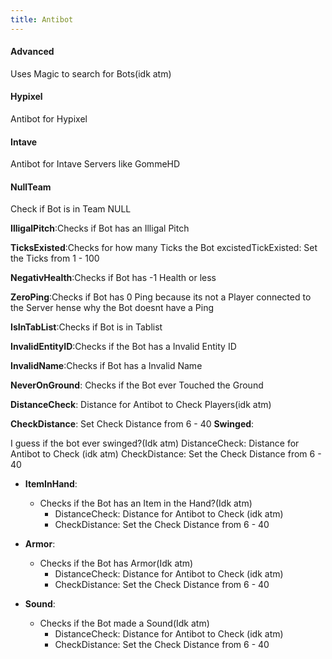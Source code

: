 ```yaml
---
title: Antibot
---
```


#### Advanced
Uses Magic to search for Bots(idk atm)

#### Hypixel
Antibot for Hypixel

#### Intave 
Antibot for Intave Servers like GommeHD

#### NullTeam 
Check if Bot is in Team NULL

**IlligalPitch**:Checks if Bot has an Illigal Pitch

**TicksExisted**:Checks for how many Ticks the Bot excistedTickExisted: Set the Ticks from 1 - 100

**NegativHealth**:Checks if Bot has -1 Health or less

**ZeroPing**:Checks if Bot has 0 Ping because its not a Player connected to the Server hense why the Bot doesnt have a Ping

**IsInTabList**:Checks if Bot is in Tablist

**InvalidEntityID**:Checks if the Bot has a Invalid Entity ID

**InvalidName**:Checks if Bot has a Invalid Name

**NeverOnGround**: Checks if the Bot ever Touched the Ground

**DistanceCheck**: Distance for Antibot to Check Players(idk atm)

**CheckDistance**: Set Check Distance from 6 - 40
**Swinged**:

I guess if the bot ever swinged?(Idk atm)
DistanceCheck: Distance for Antibot to Check (idk atm)
CheckDistance: Set the Check Distance from 6 - 40
* **ItemInHand**:
  * Checks if the Bot has an Item in the Hand?(Idk atm)
    * DistanceCheck: Distance for Antibot to Check (idk atm)
    * CheckDistance: Set the Check Distance from 6 - 40
* **Armor**:
  * Checks if the Bot has Armor(Idk atm)
    * DistanceCheck: Distance for Antibot to Check (idk atm)
    * CheckDistance: Set the Check Distance from 6 - 40


* **Sound**:
  * Checks if the Bot made a Sound(Idk atm)
    * DistanceCheck: Distance for Antibot to Check (idk atm)
    * CheckDistance: Set the Check Distance from 6 - 40